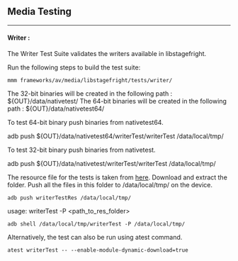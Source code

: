 ## Media Testing ##
---
#### Writer :
The Writer Test Suite validates the writers available in libstagefright.

Run the following steps to build the test suite:
```
mmm frameworks/av/media/libstagefright/tests/writer/
```

The 32-bit binaries will be created in the following path : ${OUT}/data/nativetest/
The 64-bit binaries will be created in the following path : ${OUT}/data/nativetest64/

To test 64-bit binary push binaries from nativetest64.

adb push ${OUT}/data/nativetest64/writerTest/writerTest /data/local/tmp/

To test 32-bit binary push binaries from nativetest.

adb push ${OUT}/data/nativetest/writerTest/writerTest /data/local/tmp/

The resource file for the tests is taken from [here](https://storage.googleapis.com/android_media/frameworks/av/media/libstagefright/tests/writer/Writer.zip).
Download and extract the folder. Push all the files in this folder to /data/local/tmp/ on the device.
```
adb push writerTestRes /data/local/tmp/
```

usage: writerTest -P \<path_to_res_folder\>
```
adb shell /data/local/tmp/writerTest -P /data/local/tmp/
```
Alternatively, the test can also be run using atest command.

```
atest writerTest -- --enable-module-dynamic-download=true
```
